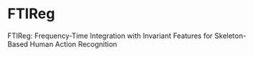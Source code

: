 # FTIReg
FTIReg: Frequency-Time Integration with Invariant Features for Skeleton-Based Human Action Recognition

